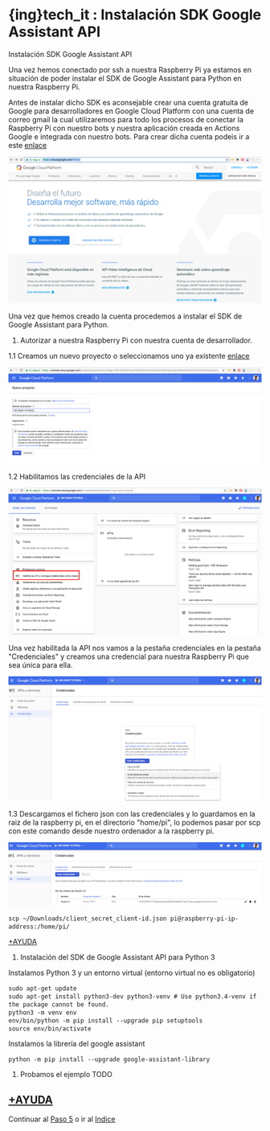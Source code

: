 # {ing}tech_it : Instalación SDK Google Assistant API

Instalación SDK Google Assistant API

Una vez hemos conectado por ssh a nuestra Raspberry Pi ya estamos en situación de poder instalar el SDK de Google Assistant para Python en nuestra Raspberry Pi.

Antes de instalar dicho SDK es aconsejable crear una cuenta gratuita de Google para desarrolladores en Google Cloud Platform con una cuenta de correo gmail la cual utilizaremos para todo los procesos de conectar la Raspberry Pi con nuestro bots y nuestra aplicación creada en Actions Google e integrada con nuestro bots. Para crear dicha cuenta podeis ir a este [enlace](https://cloud.google.com/?hl=es)

![GOOGLE CLOUD PLATFORM](./images/cloud_new_account.png)

Una vez que hemos creado la cuenta procedemos a instalar el SDK de Google Assistant para Python.

1. Autorizar a nuestra Raspberry Pi con nuestra cuenta de desarrollador.

1.1 Creamos un nuevo proyecto o seleccionamos uno ya existente [enlace](https://console.cloud.google.com/start)

![CREATE NEW PROJECT GOOGLE CLOUD PLATFORM](./images/create_project_google_cloud_platform.png)


1.2 Habilitamos las credenciales de la API

![ENABLE API CREDENTIALS](./images/enable_api_credential.png)

Una vez habilitada la API nos vamos a la pestaña credenciales en la pestaña "Credenciales" y creamos una credencial para nuestra Raspberry Pi que sea única para ella.

![CREATE CREDENTIAL FOR RASPBERRY PI](./images/create_credential_raspberry_pi.png)

1.3 Descargamos el fichero json con las credenciales y lo guardamos en la raiz de la raspberry pi, en el directorio "home/pi", lo podemos pasar por scp con este comando desde nuestro ordenador a la raspberry pi.

![DOWLOAD CREDENTIALS](./images/dowload_credential.png)

~~~
scp ~/Downloads/client_secret_client-id.json pi@raspberry-pi-ip-address:/home/pi/
~~~

[+AYUDA](https://developers.google.com/assistant/sdk/develop/python/config-dev-project-and-account)

1. Instalación del SDK de Google Assistant API para Python 3

Instalamos Python 3 y un entorno virtual (entorno virtual no es obligatorio)

~~~
sudo apt-get update
sudo apt-get install python3-dev python3-venv # Use python3.4-venv if the package cannot be found.
python3 -m venv env
env/bin/python -m pip install --upgrade pip setuptools
source env/bin/activate
~~~

Instalamos la librería del google assistant

~~~
python -m pip install --upgrade google-assistant-library
~~~

1. Probamos el ejemplo 
TODO

[+AYUDA](https://developers.google.com/assistant/sdk/develop/python/run-sample)
--------
Continuar al  [Paso 5](./creando_dialog_flow_y_action_google.md) o ir al [Indice](./index.md)